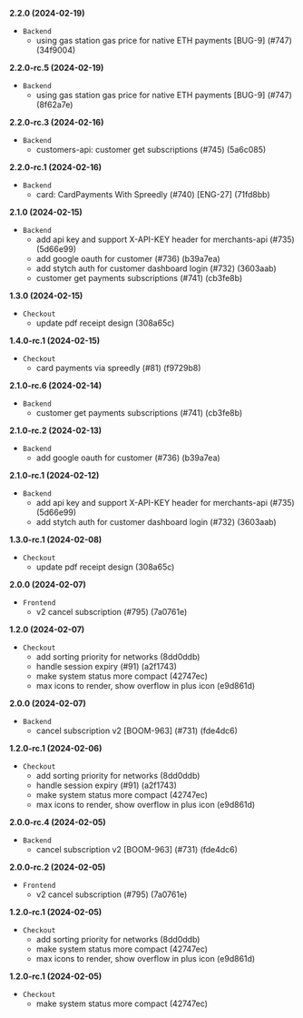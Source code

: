 **2.2.0 (2024-02-19)**
- `Backend`
    + using gas station gas price for native ETH payments [BUG-9] (#747) (34f9004)

**2.2.0-rc.5 (2024-02-19)**
- `Backend`
    + using gas station gas price for native ETH payments [BUG-9] (#747) (8f62a7e)

**2.2.0-rc.3 (2024-02-16)**
- `Backend`
    + ​customers-api:​ customer get subscriptions (#745) (5a6c085)

**2.2.0-rc.1 (2024-02-16)**
- `Backend`
    + ​​card:​ CardPayments With Spreedly (#740) [ENG-27]  (71fd8bb)

**2.1.0 (2024-02-15)**
- `Backend`
    + add api key and support X-API-KEY header for merchants-api (#735) (5d66e99)
    + add google oauth for customer (#736) (b39a7ea)
    + add stytch auth for customer dashboard login (#732) (3603aab)
    + customer get payments subscriptions (#741) (cb3fe8b)

**1.3.0 (2024-02-15)**
- `Checkout`
    + update pdf receipt design (308a65c)

**1.4.0-rc.1 (2024-02-15)**
- `Checkout`
    + card payments via spreedly (#81) (f9729b8)

**2.1.0-rc.6 (2024-02-14)**
- `Backend`
    + customer get payments subscriptions (#741) (cb3fe8b)

**2.1.0-rc.2 (2024-02-13)**
- `Backend`
    + add google oauth for customer (#736) (b39a7ea)

**2.1.0-rc.1 (2024-02-12)**
- `Backend`
    + add api key and support X-API-KEY header for merchants-api (#735) (5d66e99)
    + add stytch auth for customer dashboard login (#732) (3603aab)

**1.3.0-rc.1 (2024-02-08)**
- `Checkout`
    + update pdf receipt design (308a65c)

**2.0.0 (2024-02-07)**
- `Frontend`
    + v2 cancel subscription (#795) (7a0761e)

**1.2.0 (2024-02-07)**
- `Checkout`
    + add sorting priority for networks (8dd0ddb)
    + handle session expiry (#91) (a2f1743)
    + make system status more compact (42747ec)
    + max icons to render, show overflow in plus icon (e9d861d)

**2.0.0 (2024-02-07)**
- `Backend`
    + cancel subscription v2 [BOOM-963] (#731) (fde4dc6)

**1.2.0-rc.1 (2024-02-06)**
- `Checkout`
    + add sorting priority for networks (8dd0ddb)
    + handle session expiry (#91) (a2f1743)
    + make system status more compact (42747ec)
    + max icons to render, show overflow in plus icon (e9d861d)

**2.0.0-rc.4 (2024-02-05)**
- `Backend`
    + cancel subscription v2 [BOOM-963] (#731) (fde4dc6)

**2.0.0-rc.2 (2024-02-05)**
- `Frontend`
    + v2 cancel subscription (#795) (7a0761e)

**1.2.0-rc.1 (2024-02-05)**
- `Checkout`
    + add sorting priority for networks (8dd0ddb)
    + make system status more compact (42747ec)
    + max icons to render, show overflow in plus icon (e9d861d)

**1.2.0-rc.1 (2024-02-05)**
- `Checkout`
    + make system status more compact (42747ec)
